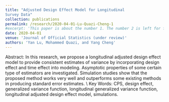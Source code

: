 ```yaml
---
title: "Adjusted Design Effect Model for Longitudinal
Survey Data"
collection: publications
permalink: /research/2020-04-01-Lu-Quazi-Cheng-1
#excerpt: 'This paper is about the number 1. The number 2 is left for future work.'
date: 2020-04-01
venue: 'Journal of Official Statistics (under review)'
authors: 'Yan Lu, Mohammed Quazi, and Yang Cheng'
---
```


Abstract: In this research, we propose a longitudinal adjusted design effect model to
provide consistent estimates of variance by incorporating design effect and time
effect into modeling. Asymptotic properties of some certain type of estimators
are investigated. Simulation studies show that the proposed method works
very well and outperforms some existing methods in producing standard error
estimates. \\
Key Words: CPS, design effect, generalized variance function, longitudinal generalized variance function, longitudinal adjusted design effect model, simulations.
